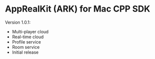 AppRealKit (ARK) for Mac CPP SDK
=============

Version 1.0.1:
* Multi-player cloud
* Real-time cloud
* Profile service
* Room service
* Initial release